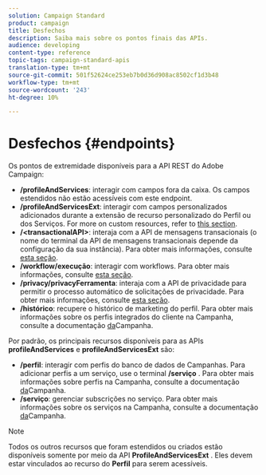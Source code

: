 ```yaml
---
solution: Campaign Standard
product: campaign
title: Desfechos
description: Saiba mais sobre os pontos finais das APIs.
audience: developing
content-type: reference
topic-tags: campaign-standard-apis
translation-type: tm+mt
source-git-commit: 501f52624ce253eb7b0d36d908ac8502cf1d3b48
workflow-type: tm+mt
source-wordcount: '243'
ht-degree: 10%

---
```



# Desfechos {#endpoints}

Os pontos de extremidade disponíveis para a API REST do Adobe Campaign:

* **/profileAndServices**: interagir com campos fora da caixa. Os campos estendidos não estão acessíveis com este endpoint.
* **/profileAndServicesExt**: interagir com campos personalizados adicionados durante a extensão de recurso personalizado do Perfil ou dos Serviços. For more on custom resources, refer to [this section](../../api/using/custom-resources.md).
* **/&lt;transactionalAPI>**: interaja com a API de mensagens transacionais (o nome do terminal da API de mensagens transacionais depende da configuração da sua instância). Para obter mais informações, consulte [esta seção](../../api/using/managing-transactional-messages.md).
* **/workflow/execução**: interagir com workflows. Para obter mais informações, consulte [esta seção](../../api/using/controlling-a-workflow.md).
* **/privacy/privacyFerramenta**: interaja com a API de privacidade para permitir o processo automático de solicitações de privacidade. Para obter mais informações, consulte [esta seção](../../api/using/creating-a-privacy-request.md).
* **/histórico**: recupere o histórico de marketing do perfil. Para obter mais informações sobre os perfis integrados do cliente na Campanha, consulte a documentação [da](https://helpx.adobe.com/campaign/standard/audiences/using/integrated-customer-profile.html)Campanha.

Por padrão, os principais recursos disponíveis para as APIs **profileAndServices** e **profileAndServicesExt** são:

* **/perfil**: interagir com perfis do banco de dados de Campanhas. Para adicionar perfis a um serviço, use o terminal **/serviço** . Para obter mais informações sobre perfis na Campanha, consulte a documentação [da](https://helpx.adobe.com/campaign/standard/audiences/using/about-profiles.html)Campanha.
* **/serviço**: gerenciar subscrições no serviço. Para obter mais informações sobre os serviços na Campanha, consulte a documentação [da](https://helpx.adobe.com/campaign/standard/audiences/using/creating-a-service.html)Campanha.

>[!NOTE]
>
>Todos os outros recursos que foram estendidos ou criados estão disponíveis somente por meio da API **ProfileAndServicesExt** . Eles devem estar vinculados ao recurso do **Perfil** para serem acessíveis.
